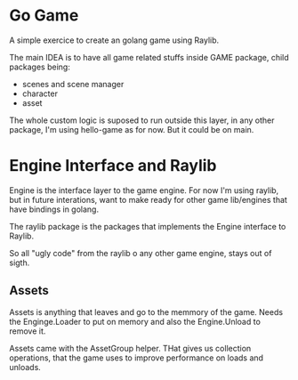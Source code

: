 # Go Game
A simple exercice to create an golang game using Raylib.

The main IDEA is to have all game related stuffs inside GAME package, child packages being:
- scenes and scene manager
- character
- asset

The whole custom logic is suposed to run outside this layer, in any other package, I'm using hello-game as for now. But it could be on main.

# Engine Interface and Raylib
Engine is the interface layer to the game engine. For now I'm using raylib, but in future interations, want to make ready for other game lib/engines that have bindings in golang.

The raylib package is the packages that implements the Engine interface to Raylib. 

So all "ugly code" from the raylib o any other game engine, stays out of sigth.

## Assets
Assets is anything that leaves and go to the memmory of the game. Needs the Enginge.Loader to put on memory and also the Engine.Unload to remove it.

Assets came with the AssetGroup helper. THat gives us collection operations, that the game uses to improve performance on loads and unloads.


